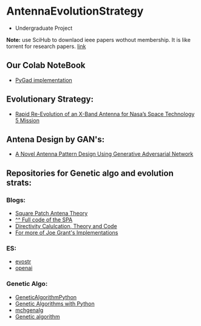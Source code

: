 # AntennaEvolutionStrategy
- Undergraduate Project

**Note:** use SciHub to downlaod ieee papers wothout membership. It is like torrent for research papers. [link](https://sci-hub.se/)


## Our Colab NoteBook 

* [PyGad implementation](https://colab.research.google.com/drive/1wfRIfIQ9J09M5KPhRUbxjmhLuxggXoKx?usp=sharing)

## Evolutionary Strategy:

* [Rapid Re-Evolution of an X-Band Antenna for Nasa’s Space Technology 5 Mission](https://link.springer.com/chapter/10.1007/0-387-28111-8_5)

## Antena Design by GAN's:

* [A Novel Antenna Pattern Design Using Generative Adversarial Network](https://ieeexplore.ieee.org/document/8662012/)

## Repositories for Genetic algo and evolution strats:

### Blogs:

* [Square Patch Antena Theory](https://johngrant.medium.com/antenna-arrays-and-python-square-patch-element-6bd3445f39d5)
* [^^ Full code of the SPA](https://gist.github.com/johngrantuk/73e0742fac6a6a17e7b42ae34cfde56e)
* [Directivity Calulcation, Theory and Code](https://medium.com/python-pandemonium/antenna-arrays-and-python-calculating-directivity-84a2cfea0739)
* [For more of Joe Grant's Implementations](https://gist.github.com/johngrantuk?direction=desc&sort=updated)

### ES:
* [evostr](https://github.com/alirezamika/evostra)
* [openai](https://github.com/openai/evolution-strategies-starter)

### Genetic Algo:

* [GeneticAlgorithmPython](https://github.com/ahmedfgad/GeneticAlgorithmPython)
* [Genetic Algorithms with Python](https://github.com/handcraftsman/GeneticAlgorithmsWithPython)
* [mchgenalg](https://github.com/chovanecm/python-genetic-algorithm)
* [Genetic algorithm](https://github.com/kburnik/genetic-algorithm)

